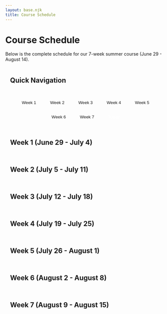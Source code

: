 ```yaml
---
layout: base.njk
title: Course Schedule
---
```


# Course Schedule

Below is the complete schedule for our 7-week summer course (June 29 - August 14). 

## Quick Navigation

<div class="week-nav">
  <button onclick="showWeek(1, this)" class="week-btn">Week 1</button>
  <button onclick="showWeek(2, this)" class="week-btn">Week 2</button>
  <button onclick="showWeek(3, this)" class="week-btn">Week 3</button>
  <button onclick="showWeek(4, this)" class="week-btn">Week 4</button>
  <button onclick="showWeek(5, this)" class="week-btn">Week 5</button>
  <button onclick="showWeek(6, this)" class="week-btn">Week 6</button>
  <button onclick="showWeek(7, this)" class="week-btn">Week 7</button>
  <button onclick="showToday()" class="today-btn">Today</button>
</div>

## Week 1 (June 29 - July 4)

<div id="week-1" class="week-section">

| Day | Date | Topics | Notes link |
|-----|------|-------------|-----------|
| 1 | Sunday, June 29 | **Program orientation (no class)** |  |
| 2 | Monday, June 30 |  Course overview. Probability introduction (meaning of probability), events, sample space, and basic counting rules. | [_lecture 1_](/notes/lecture-01/) |
| 3 | Tuesday, July 1 | Dependent vs independent events and their formal definition. Independence as conditional probability. Venn diagrams. | [_lecture 2_](/notes/lecture-02/) |
| 4 | Wednesday, July 2 | Descriptive statistics: mean, median, variance, and standard deviation. Applications in real life. | [_lecture 3_](/notes/lecture-03/) |
| 5 | Thursday, July 3 | **Lab 1**: Toy probability experiment / expectation lab. | [_lab 1_](/labs/lab-1/) |
| - | Friday, July 4 | **No Class** |  |

</div>

## Week 2 (July 5 - July 11)

<div id="week-2" class="week-section">

| Day | Date | Topics | Notes link |
|-----|------|-------------|-----------|
| 6 | Saturday, July 5 | Formal definition of a function, simple examples of functions (linear, quadratic), how to draw them and how to figure out their domain and range. | [_lecture 4_](/notes/lecture-04/) |
| 7 | Sunday, July 6 | Polynomial functions, their graphs, their domain and range, and their infinity behavior. | [_lecture 5_](/notes/lecture-05/) |
| 8 | Monday, July 7 | Root and rational functions, their graphs, their domain and range, points of discontinuity, and their infinity behavior. | [_lecture 6_](/notes/lecture-06/) |
| 9 | Tuesday, July 8 | Exponential and log functions, their graphs, their domain and range, points of discontinuity, and their infinity behavior. | [_lecture 7_](/notes/lecture-07/) |
| 10 | Wednesday, July 9 | Operations on functions. Transformations: shifting, squeezing, reflecting, and composing functions. | [_lecture 8_](/notes/lecture-08/) |
| 11 | Thursday, July 10 | **Lab 2**: Function plotting lab (Desmos/Geogebra). | [_lab 2_](/labs/lab-2/) |
| - | Friday, July 11 | **No Class** |  |

</div>

## Week 3 (July 12 - July 18)

<div id="week-3" class="week-section">

| Day | Date | Topic | Notes link |
|-----|------|-------------|-----------|
| 12 | Saturday, July 12 | Operations on functions (continued). Inverse functions and implicit vs. explicit functions. | [_lecture 9_](/notes/lecture-09/) |
| 13 | Sunday, July 13 | Problem solving session. |  |
| 14 | Monday, July 14 | **Quiz 1** (Probability and Functions) | -- |
| 15 | Tuesday, July 15 | Formal definition of discontinuities, removable vs essential discontinuities, and various functions behaviors. |  |
| 16 | Wednesday, July 16 | Introduction to limits, limits on graphs, and limits of infinity. |  |
| 17 | Thursday, July 17 | Introductory limits problems and exercises. |  |
| - | Friday, July 18 | **No Class** |  |

</div>

## Week 4 (July 19 - July 25)

<div id="week-4" class="week-section">

| Day | Date | Topic | Notes link |
|-----|------|-------------|-----------|
| 18 | Saturday, July 19 | Formal definition of limits, laws of limits (addition/multiplication), and examples on previous functions (could also add step function). |  |
| 19 | Sunday, July 20 | Laws of limits continued. More examples and problems. |  |
| 20 | Monday, July 21 | Existence of limits, one sided limits, and infinity limits. |  |
| 21 | Tuesday, July 22 | Squeeze Theorem. Intermediate Value Theorem. Examples and Applications. |  |
| 22 | Wednesday, July 23 | **Lab 3**: Limits lab. Case study of $\sin(\frac{1}{x})$, and guided exploration of $\epsilon-\delta$ definition of limits. |  |
| 23 | Thursday, July 24 | **Quiz 2** (Limits and Continuity) | -- |
| - | Friday, July 25 | **No Class** |  |

</div>

## Week 5 (July 26 - August 1)

<div id="week-5" class="week-section">

| Day | Date | Topic | Notes link |
|-----|------|-------------|-----------|
| 24 | Saturday, July 26 | Derivatives Introduction 1: Derivatives as rate of change, connections to real-life examples. |  |
| 25 | Sunday, July 27 | Derivatives Introduction 2: Derivatives as slopes of functions, connections to real-life examples. |  |
| 26 | Monday, July 28 | Derivatives Introduction 3: Formal algebraic definition of derivatives. Calculate derivatives of simple functions (linear/quadratic). |  |
| 27 | Tuesday, July 29 | **Lab 4**: Derivatives Lab 1. Guided examples of various important derivatives (e.g. $x^n, \frac{1}{x^n},e^x,\ln(x)$). |  |
| 28 | Wednesday, July 30 | Derivatives rules 1: addition, multiplication, constant multiple, power rule, and many examples. |  |
| 29 | Thursday, July 31 | Derivatives rules 2: division, show it as another form of multiplication and many examples involving polynomials, rational, and root functions. |  |
| - | Friday, August 1 | **No Class** |  |

</div>

## Week 6 (August 2 - August 8)

<div id="week-6" class="week-section">

| Day | Date | Topic | Notes link |
|-----|------|-------------|-----------|
| 30 | Saturday, August 2 | Derivatives rules 3: chain rule, examples and problems. |  |
| 31 | Sunday, August 3 | Derivatives in real life. Derivatives role in optimization problems. Fence perimeter/area and factory production problems. |  |
| 32 | Monday, August 4 | **Lab 5**: Derivates Lab 2. Guided example of an elaborate optimization problem. |  |
| 33 | Tuesday, August 5 | Derivatives and graphs of functions. Derivatives use to understand behavior of functions. First and second derivative tests. |  |
| 34 | Wednesday, August 6 | Trigonometric functions derivatives. Geometrical proof of $\frac{d}{dx} \sin(x)$. problems and examples. |  |
| 35 | Thursday, July 31 | **Quiz 3** (Derivatives) | -- |
| - | Friday, August 8 | **No Class** |  |

</div>

## Week 7 (August 9 - August 15)

<div id="week-7" class="week-section">

| Day | Date | Topic | Notes link |
|-----|------|-------------|-----------|
| 36 | Saturday, August 9 | L'hopital's rule, Mean Value Theorem, and applications. |  |
| 37 | Sunday, August 10 | Implicit differentiation, differentiability vs. continuity. |  |
| 38 | Monday, August 11 | **Lab 6**: Derivates Lab 3. Related-rates problem. |  |
| 39 | Tuesday, August 12 | Inverse of derivatives. Brief introduction to integrals. |  |
| 40 | Wednesday, August 13 | Review of graph sketching. |  |
| 41 | Thursday, August 14 | Review of calculus concepts. |  |
| - | Friday, August 15 | **No Class** |  |

</div>

<script>
// Week navigation functionality
function showWeek(weekNumber, clickedButton = null) {
    // Hide all week sections
    const weekSections = document.querySelectorAll('.week-section');
    weekSections.forEach(section => {
        section.style.display = 'none';
    });
    
    // Hide all week headers
    const weekHeaders = document.querySelectorAll('h2');
    weekHeaders.forEach(header => {
        if (header.textContent.includes('Week')) {
            header.style.display = 'none';
        }
    });
    
    // Show selected week
    const selectedWeek = document.getElementById(`week-${weekNumber}`);
    if (selectedWeek) {
        selectedWeek.style.display = 'block';
    }
    
    // Show the corresponding header
    const weekHeadersArray = Array.from(document.querySelectorAll('h2'));
    const targetHeader = weekHeadersArray.find(header => 
        header.textContent.includes(`Week ${weekNumber}`)
    );
    if (targetHeader) {
        targetHeader.style.display = 'block';
    }
    
    // Update active button
    document.querySelectorAll('.week-btn').forEach(btn => btn.classList.remove('active'));
    if (clickedButton) {
        clickedButton.classList.add('active');
    }
}

function showToday() {
    const today = new Date();
    const startDate = new Date('2025-06-29'); // Actual start date
    const daysDiff = Math.floor((today - startDate) / (1000 * 60 * 60 * 24));
    
    console.log('Today:', today.toDateString()); // Debug log
    console.log('Start date:', startDate.toDateString()); // Debug log
    console.log('Days difference:', daysDiff); // Debug log
    
    if (daysDiff >= 0 && daysDiff <= 40) {
        let weekNumber;
        if (daysDiff < 5) {
            weekNumber = 1; // First week (Sunday-Friday)
        } else {
            weekNumber = Math.floor((daysDiff - 5) / 7) + 2; // Subsequent weeks (Saturday-Friday)
        }
        showWeek(weekNumber);
        
        // Highlight today's row by finding the row with today's date
        highlightTodayRow();
    } else {
        showWeek(1); // Show week 1 if before start date
        // For testing: also try to highlight today's row even if course hasn't started
        highlightTodayRow();
    }
    
    // Update active button to Today button
    document.querySelectorAll('.week-btn, .today-btn').forEach(btn => btn.classList.remove('active'));
    event.target.classList.add('active');
}

function highlightTodayRow() {
    // Remove any existing today highlights
    document.querySelectorAll('tr.today').forEach(row => {
        row.classList.remove('today');
    });
    
    const today = new Date();
    const todayString = today.toLocaleDateString('en-US', { 
        weekday: 'long', 
        month: 'long', 
        day: 'numeric' 
    });
    
    console.log('Looking for date:', todayString); // Debug log
    console.log('Looking for date (quoted):', `"${todayString}"`); // Debug log
    
    // Find all table rows and check if they contain today's date
    const allRows = document.querySelectorAll('tbody tr');
    console.log('Found', allRows.length, 'table rows'); // Debug log
    
    allRows.forEach((row, index) => {
        const cells = row.querySelectorAll('td');
        if (cells.length > 1) {
            const dateCell = cells[1]; // Date is in the second column
            const cellText = dateCell.textContent.trim();
            console.log(`Row ${index + 1} cell text:`, `"${cellText}"`); // Debug log
            if (cellText === todayString) {
                row.classList.add('today');
                console.log('Found today! Row', index + 1); // Debug log
            }
        }
    });
}

// Initialize page
document.addEventListener('DOMContentLoaded', function() {
    // Show current week by default
    const today = new Date();
    const startDate = new Date('2025-06-29'); // Actual start date
    const daysDiff = Math.floor((today - startDate) / (1000 * 60 * 60 * 24));
    
    console.log('Page load - Today:', today.toDateString()); // Debug log
    console.log('Page load - Days difference:', daysDiff); // Debug log
    
    if (daysDiff >= 0 && daysDiff <= 40) {
        let weekNumber;
        if (daysDiff < 5) {
            weekNumber = 1; // First week (Sunday-Friday)
        } else {
            weekNumber = Math.floor((daysDiff - 5) / 7) + 2; // Subsequent weeks (Saturday-Friday)
        }
        showWeek(weekNumber);
        
        // Highlight today's row
        highlightTodayRow();
    } else {
        showWeek(1); // Default to week 1 if before start date
        // For testing: also try to highlight today's row even if course hasn't started
        highlightTodayRow();
    }
});
</script>

<style>
.week-nav {
    margin: 20px 0;
    text-align: center;
}

.week-btn, .today-btn {
    margin: 5px;
    padding: 10px 15px;
    border: 2px solid var(--primary-color);
    background: var(--card-bg);
    color: var(--primary-color);
    border-radius: 5px;
    cursor: pointer;
    transition: all 0.3s ease;
}

.week-btn:hover, .today-btn:hover {
    background: var(--primary-color);
    color: white;
}

.week-btn.active {
    background: var(--primary-color);
    color: white;
}

.today-btn {
    background: var(--primary-color);
    border-color: var(--primary-color);
    color: white;
}

.today-btn:hover {
    background: var(--heading-color);
    border-color: var(--heading-color);
}

.week-section {
    display: none;
    margin-bottom: 30px;
}

.week-section:first-of-type {
    display: block;
}

tr.today {
    background: linear-gradient(135deg, #e3f2fd 0%, #bbdefb 100%) !important;
    border-left: 4px solid var(--primary-color);
    box-shadow: 0 2px 8px rgba(52, 152, 219, 0.2);
    position: relative;
    transition: all 0.3s ease;
}

tr.today td {
    font-weight: 600;
    color: #1565c0;
    position: relative;
}

tr.today:hover {
    background: linear-gradient(135deg, #bbdefb 0%, #e3f2fd 100%) !important;
    box-shadow: 0 4px 12px rgba(52, 152, 219, 0.3);
}

/* Dark mode specific today highlighting */
[data-theme="dark"] tr.today {
    background: linear-gradient(135deg, #1e3a5f 0%, #2c4a6e 100%) !important;
    border-left: 4px solid #64b5f6;
    box-shadow: 0 2px 8px rgba(100, 181, 246, 0.3);
}

[data-theme="dark"] tr.today td {
    color: #90caf9;
}

[data-theme="dark"] tr.today:hover {
    background: linear-gradient(135deg, #2c4a6e 0%, #1e3a5f 100%) !important;
    box-shadow: 0 4px 12px rgba(100, 181, 246, 0.4);
}

/* Ensure table layout is not affected by the today styling */
table {
    position: relative;
}

tbody tr {
    position: relative;
}

h2 {
    margin-top: 30px;
    padding: 15px;
    background: var(--blockquote-bg);
    border-radius: 5px;
    border-left: 4px solid var(--primary-color);
    color: var(--heading-color);
}

</style>




